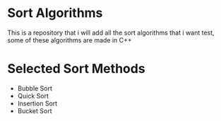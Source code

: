 # Sort Algorithms
This is a repository that i will add all the sort algorithms that i want test, some of these algorithms are made in C++

# Selected Sort Methods
- Bubble Sort
- Quick Sort
- Insertion Sort
- Bucket Sort
